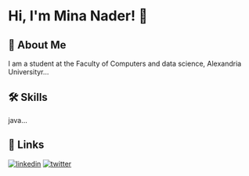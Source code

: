 # Hi, I'm Mina Nader! 👋


## 🚀 About Me
I am a student at the Faculty of Computers and data science, Alexandria Universityr...


## 🛠 Skills
java...


## 🔗 Links

[![linkedin](https://img.shields.io/badge/linkedin-0A66C2?style=for-the-badge&logo=linkedin&logoColor=white)](https://www.linkedin.com/in/mina-nader0)
[![twitter](https://img.shields.io/badge/twitter-1DA1F2?style=for-the-badge&logo=twitter&logoColor=white)](https://twitter.com/MinaNader0)

